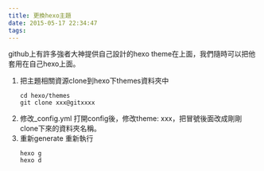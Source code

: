 ```yaml
---
title: 更換hexo主題
date: 2015-05-17 22:34:47
tags:
---
```

github上有許多強者大神提供自己設計的hexo theme在上面，我們隨時可以把他套用在自己hexo上面。
<!--more-->
1. 把主題相關資源clone到hexo下themes資料夾中
	```
	cd hexo/themes
	git clone xxx@gitxxxx
	```
2. 修改_config.yml
	打開config後，修改theme: xxx，把冒號後面改成剛剛clone下來的資料夾名稱。
3. 重新generate
	重新執行
	```
	hexo g
	hexo d
	```